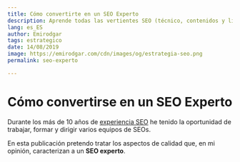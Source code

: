 ```yaml
---
title: Cómo convertirte en un SEO Experto
description: Aprende todas las vertientes SEO (técnico, contenidos y linking) y domínalas como un experto
lang: es_ES
author: Emirodgar
tags: estrategico
date: 14/08/2019
image: https://emirodgar.com/cdn/images/og/estrategia-seo.png
permalink: seo-experto

---
```


# Cómo convertirse en un SEO Experto

Durante los más de 10 años de [experiencia SEO](/experiencia-seo) he tenido la oportunidad de trabajar, formar y dirigir varios equipos de SEOs.

En esta publicación pretendo tratar los aspectos de calidad que, en mi opinión, caracterizan a un **SEO experto**.
<!--stackedit_data:
eyJoaXN0b3J5IjpbMTExMDYwMDA2NSwyNzkyNjY3NjJdfQ==
-->